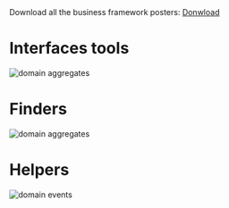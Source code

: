 <div class="callout callout-info">
Download all the business framework posters: <a href="#">Donwload</a>
</div>

# Interfaces tools

![domain aggregates](/img/business/uml/interfaces-tools.svg)

# Finders

![domain aggregates](/img/business/uml/interfaces-finder.svg)

# Helpers

![domain events](/img/business/uml/interfaces-helpers.svg)

